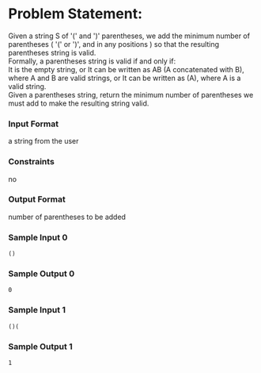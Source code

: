 # Problem Statement:

Given a string S of '(' and ')' parentheses, we add the minimum number of parentheses ( '(' or ')', and in any positions ) so that the resulting parentheses string is valid.<br>
Formally, a parentheses string is valid if and only if:<br>
It is the empty string, or It can be written as AB (A concatenated with B), where A and B are valid strings, or It can be written as (A), where A is a valid string.<br>
Given a parentheses string, return the minimum number of parentheses we must add to make the resulting string valid.

### Input Format

a string from the user

### Constraints

no

### Output Format

number of parentheses to be added

### Sample Input 0
```
()
```
### Sample Output 0
```
0
```
### Sample Input 1
```
()(
```
### Sample Output 1
```
1
```
